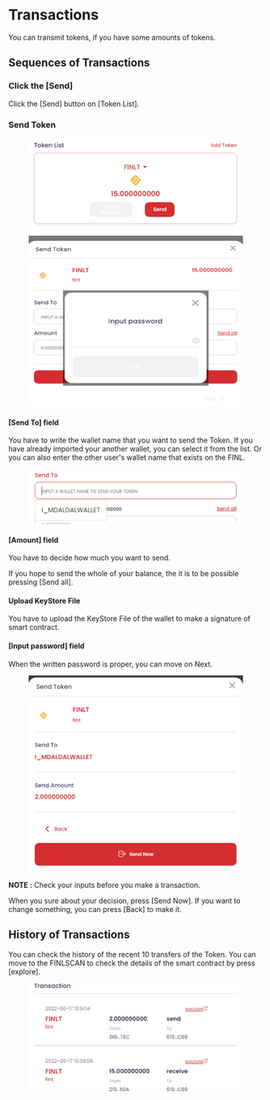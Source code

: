 # Transactions

You can transmit tokens, if you have some amounts of tokens.

## Sequences of Transactions

### Click the \[Send]&#x20;

Click the \[Send] button on \[Token List].

### Send Token

<figure><img src="../../../../../.gitbook/assets/image (14).png" alt=""><figcaption></figcaption></figure>

<figure><img src="../../../../../.gitbook/assets/image (10).png" alt=""><figcaption></figcaption></figure>

#### \[Send To] field

You have to write the wallet name that you want to send the Token. If you have already imported your another wallet, you can select it from the list. Or you can also enter the other user's wallet name that exists on the FINL.

<figure><img src="../../../../../.gitbook/assets/image (4) (3).png" alt=""><figcaption></figcaption></figure>

#### \[Amount] field

You have to decide how much you want to send.&#x20;

If you hope to send the whole of your balance, the it  is to be possible pressing \[Send all].

#### Upload KeyStore File

You have to upload the KeyStore File of the wallet to make a signature of smart contract.

#### \[Input password] field

When the written password is proper, you can move on Next.



<figure><img src="../../../../../.gitbook/assets/image (7) (2).png" alt=""><figcaption></figcaption></figure>

**NOTE :** Check your inputs before you make a transaction.

When you sure about your decision, press \[Send Now]. If you want to change something, you can press \[Back] to make it.

## History of Transactions

You can check the history of the recent 10 transfers of the Token. You can move to the FINLSCAN to check the details of the smart contract by press \[explore].

<figure><img src="../../../../../.gitbook/assets/image (7).png" alt=""><figcaption></figcaption></figure>
